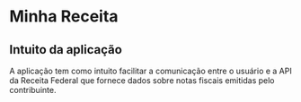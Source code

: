 # Minha Receita

## Intuito da aplicação

A aplicação tem como intuito facilitar a comunicação entre o usuário e a API da Receita Federal que fornece dados sobre notas fiscais emitidas pelo contribuinte.